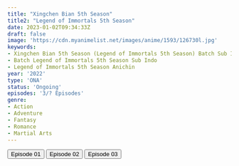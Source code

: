 ```yaml
---
title: "Xingchen Bian 5th Season"
title2: "Legend of Immortals 5th Season"
date: 2023-01-02T09:34:33Z
draft: false
image: 'https://cdn.myanimelist.net/images/anime/1593/126730l.jpg'
keywords:
- Xingchen Bian 5th Season (Legend of Immortals 5th Season) Batch Sub Indo
- Batch Legend of Immortals 5th Season Sub Indo
- Legend of Immortals 5th Season Anichin
year: '2022'
type: 'ONA'
status: 'Ongoing'
episodes: '3/? Episodes'
genre:
- Action
- Adventure
- Fantasy
- Romance
- Martial Arts
---
```


<div class="d-g gg-5 gtc-r ai-c">
<button onclick="window.open('?arc=ErqF4OHTkN_20221226/1/MP4/Kuramanime-STLTFM_S5-01-480p-Anichin','_blank')">Episode 01</button>
<button onclick="window.open('?arc=ErqF4OHTkN_20221226/2/MP4/Kuramanime-STLTFM_S5-02-480p-Anichin','_blank')">Episode 02</button>
<button onclick="window.open('?arc=9K9Xf0chKP_20230102/3/MP4/Kuramanime-STLTFM_S5-03-480p-Anichin','_blank')">Episode 03</button>
</div>